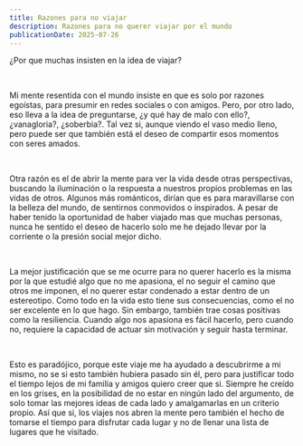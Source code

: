 ```yaml
---
title: Razones para no viajar
description: Razones para no querer viajar por el mundo
publicationDate: 2025-07-26
---
```

<p>
¿Por que muchas insisten en la idea de viajar?
</p>
<br />
<p>
Mi mente resentida con el mundo insiste en que es solo por razones egoístas, para presumir en redes sociales o con amigos.
Pero, por otro lado, eso lleva a la idea de preguntarse, ¿y qué hay de malo con ello?, ¿vanagloria?, ¿soberbia?. Tal vez si,
aunque viendo el vaso medio lleno, pero puede ser que también está el deseo de compartir esos momentos con seres amados.
</p>
<br />
<p>
Otra razón es el de abrir la mente para ver la vida desde otras perspectivas, buscando la iluminación o la respuesta a nuestros
propios problemas en las vidas de otros. Algunos más románticos, dirían que es para maravillarse con la belleza del mundo,
de sentirnos conmovidos o inspirados. A pesar de haber tenido la oportunidad de haber viajado mas que muchas personas,
nunca he sentido el deseo de hacerlo solo me he dejado llevar por la corriente o la presión social mejor dicho.
</p>
<br />
<p>
La mejor justificación que se me ocurre para no querer hacerlo es la misma por la que estudié algo que no me apasiona,
el no seguir el camino que otros me imponen, el no querer estar condenado a estar dentro de un estereotipo.
Como todo en la vida esto tiene sus consecuencias, como el no ser excelente en lo que hago. Sin embargo, también trae
cosas positivas como la resiliencia. Cuando algo nos apasiona es fácil hacerlo,  pero cuando no, requiere la capacidad de
actuar sin motivación y seguir hasta terminar.
</p>
<br />
<p>
Esto es paradójico, porque este viaje me ha ayudado a descubrirme a mi mismo, no se si esto también hubiera pasado sin él,
pero para justificar todo el tiempo lejos de mi familia y amigos quiero creer que si. Siempre he creído en los grises,
en la posibilidad de no estar en ningún lado del argumento, de solo tomar las mejores ideas de cada lado y amalgamarlas en un criterio propio.
Así que si, los viajes nos abren la mente pero también el hecho de tomarse el tiempo para disfrutar cada lugar y no de llenar
una lista de lugares que he visitado.
</p>
<br />